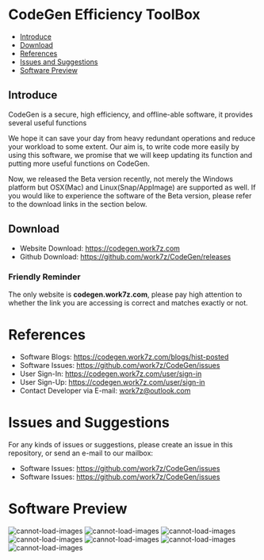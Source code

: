 # CodeGen Efficiency ToolBox
+ <a  href="#intro">Introduce</a>  
+ <a  href="#download">Download</a>  
+ <a  href="#reference">References</a>  
+ <a  href="#issues">Issues and Suggestions</a>  
+ <a  href="#preview">Software Preview</a>  

<span id="intro"></span>
## Introduce 
CodeGen is a secure, high efficiency, and offline-able software, it provides several useful functions 

We hope it can save your day from heavy redundant operations and reduce your workload to some extent. Our aim is, to write code more easily by using this software, we promise that we will keep updating its function and putting more useful functions on CodeGen. 

Now, we released the Beta version recently, not merely the Windows platform but OSX(Mac) and Linux(Snap/AppImage) are supported as well. If you would like to experience the software of the Beta version, please refer to the download links in the section below.

<span id="download"></span>
##  Download 
+ Website Download: https://codegen.work7z.com  
+ Github Download: https://github.com/work7z/CodeGen/releases 

### Friendly Reminder
The only website is **codegen.work7z.com**, please pay high attention to whether the link you are accessing is correct and matches exactly or not.

<span id="reference"></span>
# References
+ Software Blogs: https://codegen.work7z.com/blogs/hist-posted  
+ Software Issues: https://github.com/work7z/CodeGen/issues  
+ User Sign-In: https://codegen.work7z.com/user/sign-in
+ User Sign-Up: https://codegen.work7z.com/user/sign-in
+ Contact Developer via E-mail: work7z@outlook.com

<span id="issues"></span>
# Issues and Suggestions
For any kinds of issues or suggestions, please create an issue in this repository, or send an e-mail to our mailbox:  
+ Software Issues: https://github.com/work7z/CodeGen/issues  
+ Software Issues: https://github.com/work7z/CodeGen/issues  


<span id="preview"></span>
# Software Preview
![cannot-load-images](https://codegen-prod-release.work7z.com/images/s_1.png)
![cannot-load-images](https://codegen-prod-release.work7z.com/images/s_2.png)
![cannot-load-images](https://codegen-prod-release.work7z.com/images/s_3.png)
![cannot-load-images](https://codegen-prod-release.work7z.com/images/s_4.png)
![cannot-load-images](https://codegen-prod-release.work7z.com/images/s_5.png)
![cannot-load-images](https://codegen-prod-release.work7z.com/images/s_10.png)
![cannot-load-images](https://codegen-prod-release.work7z.com/images/s_11.png)

